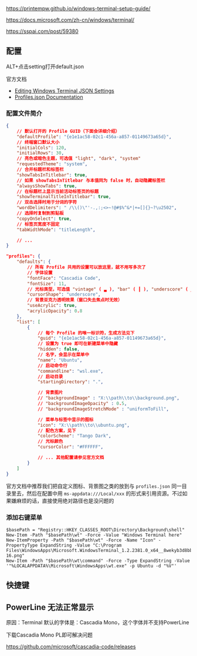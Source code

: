 https://printempw.github.io/windows-terminal-setup-guide/

https://docs.microsoft.com/zh-cn/windows/terminal/

https://sspai.com/post/59380



## 配置

ALT+点击setting打开default.json

官方文档

- [Editing Windows Terminal JSON Settings](https://github.com/microsoft/terminal/blob/master/doc/user-docs/UsingJsonSettings.md)
- [Profiles.json Documentation](https://github.com/microsoft/terminal/blob/master/doc/cascadia/SettingsSchema.md)

### 配置文件简介

```json
{
    // 默认打开的 Profile GUID（下面会详细介绍）
    "defaultProfile": "{e1e1ac58-02c1-456a-a857-01149673a65d}",
    // 终端窗口默认大小
    "initialCols": 120,
    "initialRows": 30,
    // 亮色或暗色主题，可选值 "light", "dark", "system"
    "requestedTheme": "system",
    // 合并标题栏和标签栏
    "showTabsInTitlebar": true,
    // 如果 showTabsInTitlebar 与本值同为 false 时，自动隐藏标签栏
    "alwaysShowTabs": true,
    // 在标题栏上显示当前活动标签页的标题
    "showTerminalTitleInTitlebar": true,
    // 双击选择时用于分词的字符
    "wordDelimiters": " /\\()\"'-.,:;<>~!@#$%^&*|+=[]{}~?\u2502",
    // 选择时复制到剪贴板
    "copyOnSelect": true,
    // 标签页宽度不固定
    "tabWidthMode": "titleLength",

    // ...
}
```



```json
"profiles": {
    "defaults": {
        // 所有 Profile 共用的设置可以放这里，就不用写多次了
        // 字体设置
        "fontFace": "Cascadia Code",
        "fontSize": 11,
        // 光标类型，可选值 "vintage" ( ▃ ), "bar" ( ┃ ), "underscore" ( ▁ ), "filledBox" ( █ ), "emptyBox" ( ▯ )
        "cursorShape": "underscore",
        // 背景亚克力透明效果（窗口失去焦点时无效）
        "useAcrylic": true,
        "acrylicOpacity": 0.8
    },
    "list": [
        {
            // 每个 Profile 的唯一标识符，生成方法见下
            "guid": "{e1e1ac58-02c1-456a-a857-01149673a65d}",
            // 设置为 true 即可在新建菜单中隐藏
            "hidden": false,
            // 名字，会显示在菜单中
            "name": "Ubuntu",
            // 启动命令行
            "commandline": "wsl.exe",
            // 启动目录
            "startingDirectory": ".",

            // 背景图片
            // "backgroundImage" : "X:\\path\\to\\background.png",
            // "backgroundImageOpacity" : 0.5,
            // "backgroundImageStretchMode" : "uniformToFill",

            // 菜单与标签中显示的图标
            "icon": "X:\\path\\to\\ubuntu.png",
            // 配色方案，见下
            "colorScheme": "Tango Dark",
            // 光标颜色
            "cursorColor": "#FFFFFF",

            // ... 其他配置请参见官方文档
        }
    ]
}
```



官方文档中推荐我们把自定义图标、背景图之类的放到与 `profiles.json` 同一目录里去，然后在配置中用 `ms-appdata:///Local/xxx` 的形式来引用资源。不过如果嫌麻烦的话，直接使用绝对路径也是没问题的



### 添加右键菜单



```
$basePath = "Registry::HKEY_CLASSES_ROOT\Directory\Background\shell"
New-Item -Path "$basePath\wt" -Force -Value "Windows Terminal here"
New-ItemProperty -Path "$basePath\wt" -Force -Name "Icon" -PropertyType ExpandString -Value "C:\Program Files\WindowsApps\Microsoft.WindowsTerminal_1.2.2381.0_x64__8wekyb3d8bbwe\Images\Square44x44Logo.targetsize-16.png"
New-Item -Path "$basePath\wt\command" -Force -Type ExpandString -Value '"%LOCALAPPDATA%\Microsoft\WindowsApps\wt.exe" -p Ubuntu -d "%V"'
```



## 快捷键







## PowerLine 无法正常显示

原因：Terminal 默认的字体是：Cascadia Mono，这个字体并不支持PowerLine

下载Cascadia Mono PL即可解决问题

https://github.com/microsoft/cascadia-code/releases

